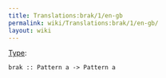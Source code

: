 ```yaml
---
title: Translations:brak/1/en-gb
permalink: wiki/Translations:brak/1/en-gb/
layout: wiki
---
```


[Type](/wiki/Type_signature "wikilink"):

    brak :: Pattern a -> Pattern a
